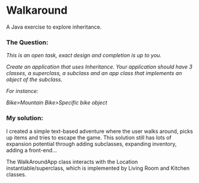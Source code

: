 # Walkaround
A Java exercise to explore inheritance.

<h3>The Question:</h3>
<i>
This is an open task, exact design and completion is up to you.

Create an application that uses Inheritance. Your application should have 3 classes, a superclass, a subclass and an app class that implements an object of the subclass.

For instance:

Bike>Mountain Bike>Specific bike object </i>

<h3>My solution:</h3>

I created a simple text-based adventure where the user walks around, picks up items and tries to escape the game.
This solution still has lots of expansion potential through adding subclasses, expanding inventory, adding a front-end...

The WalkAroundApp class interacts with the Location instantiable/superclass, which is implemented by Living Room and Kitchen classes.
